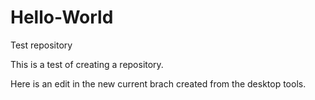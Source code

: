 # Hello-World
Test repository

This is a test of creating a repository.

Here is an edit in the new current brach created from the desktop tools.


